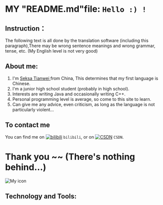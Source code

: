 <!-- Start -->
MY "README.md"file: ` Hello :) ! `
==========================
<!-- FIRST -->
Instruction：
------------------------------
The following text is all done by the translation software (including this paragraph),There may be wrong sentence meanings and wrong grammar, tense, etc. (My English level is not very good)
<!-- about me -->
About me:
------------------------------
1) I'm [ Seksa Tianwei ](https://github.com/766-Tianwei/766-Tianwei/blob/main/README.md "this web page") from China, This determines that my first language is Chinese.<br>
2) I'm a junior high school student (probably in high school).<br>
3) Interests are writing Java and occasionally writing C++.<br>
4) Personal programming level is average, so come to this site to learn.<br>
5) Can give me any advice, even criticism, as long as the language is not particularly violent...<br>
<!-- contact -->
To contact me
------------------------------
You can find me on [![bilibili][1.2]][1] `bilibili`, or on [![CSDN][2.2]][2] `CSDN`.
<!-- Icons -->

[1.2]: https://s.cn.bing.net/th?id=ODLS.cc3daeaa-44f8-4117-b073-ddba0ec3587c&w=16&h=16&o=6&pid=1.2
[2.2]: https://s.cn.bing.net/th?id=ODLS.f16e3524-4768-4e02-8011-8fba40b30378&w=16&h=16&o=6&pid=1.2
<!-- Links to your social media accounts -->

[1]: https://space.bilibili.com/399567766
[2]: https://blog.csdn.net/mzmzmzmzmzm

Thank you ~~ (There's nothing behind...)
===
![My icon](https://avatars.githubusercontent.com/u/97861428?s=400&u=a9fc54970b21850b0d3b539fd7fb96f6eba08ddd&v=4) 
<!-- personal technology -->
Technology and Tools:
---


<!---
766-Tianwei/766-Tianwei is a ✨ special ✨ repository because its `README.md` (this file) appears on your GitHub profile.
You can click the Preview link to take a look at your changes.
--->
